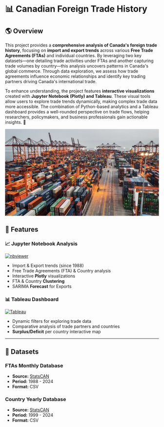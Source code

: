 # 📊 Canadian Foreign Trade History

## 🌎 Overview  
This project provides a **comprehensive analysis of Canada's foreign trade history**, focusing on **import and export trends** across various **Free Trade Agreements (FTAs)** and individual countries. By leveraging two key datasets—one detailing trade activities under FTAs and another capturing trade volumes by country—this analysis uncovers patterns in Canada's global commerce. Through data exploration, we assess how trade agreements influence economic relationships and identify key trading partners driving Canada's international trade.  

To enhance understanding, the project features **interactive visualizations** created with **Jupyter Notebook (Plotly) and Tableau**. These visual tools allow users to explore trade trends dynamically, making complex trade data more accessible. The combination of Python-based analytics and a Tableau dashboard provides a well-rounded perspective on trade flows, helping researchers, policymakers, and business professionals gain actionable insights. 🚀  

![Thumb](trade.jpeg)

## 📌 Features
### 📈 **Jupyter Notebook Analysis**
[![nbviewer](https://img.shields.io/badge/Open%20in-nbviewer-orange?logo=Jupyter)](https://nbviewer.org/github/tellosilvam/Canada-Trade-History/blob/886e6a42419fab197f2c3f829fcede1b5ff60325/CanadaTrade.ipynb)
  - Import & Export trends (since 1988)  
  - Free Trade Agreements (FTA) & Country analysis  
  - Interactive **Plotly** visualizations
  - FTA & Country **Clustering**
  - SARIMA **Forecast** for Exports  

### 📊 **Tableau Dashboard**
[![Tableau](https://img.shields.io/badge/View%20on-Tableau-blue?logo=Tableau)]([https://public.tableau.com/views/YourDashboardName](https://public.tableau.com/views/CanadaTrade/FTADashboard?:language=en-US&:sid=&:redirect=auth&:display_count=n&:origin=viz_share_link))
  - Dynamic filters for exploring trade data  
  - Comparative analysis of trade partners and countries
  - **Surplus/Deficit** per country interactive map

---

## 📂 Datasets
### FTAs Monthly Database
- **Source:** [StatsCAN](https://www150.statcan.gc.ca/t1/tbl1/en/tv.action?pid=1210017401)  
- **Period:** 1988 - 2024  
- **Format:** CSV

### Country Yearly Database
- **Source:** [StatsCAN](https://www150.statcan.gc.ca/t1/tbl1/en/tv.action?pid=1210017101)  
- **Period:** 1999 - 2024  
- **Format:** CSV 
